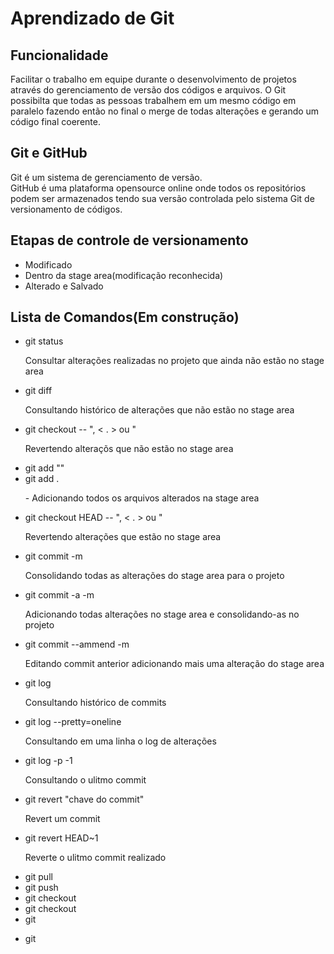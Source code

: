 <h1>Aprendizado de Git</h1>

<h2>Funcionalidade</h2>

<p>Facilitar o trabalho em equipe durante o desenvolvimento de projetos através do gerenciamento de versão dos códigos e arquivos. O Git possibilta que todas as pessoas trabalhem em um mesmo código em paralelo fazendo então no final o merge de todas alterações e gerando um código final coerente.</p>

<h2>Git e GitHub</h2>

<p>Git é um sistema de gerenciamento de versão.<br>
GitHub é uma plataforma opensource online onde todos os repositórios podem ser armazenados tendo sua versão controlada pelo sistema Git de versionamento de códigos.</p>


<h2>Etapas de controle de versionamento</h2>

<ul>
    <li>Modificado</li>
    <li>Dentro da stage area(modificação reconhecida)</li>
    <li>Alterado e Salvado</li>
</ul>

<h2>Lista de Comandos(Em construção)</h2>

<ul>
    <li>git status <p>Consultar alterações realizadas no projeto que ainda não estão no stage area</p></li>
    <li>git diff <p>Consultando histórico de alterações que não estão no stage area</p></li>
    <li>git checkout -- "<file name>, < . > ou <file path>" <p> Revertendo alteraçõs que não estão no stage area</p></li>
    <li>git add "<file name>" </li>
    <li>git add . <p>- Adicionando todos os arquivos alterados na stage area</p></li>
    <li>git checkout HEAD -- "<file name>, < . > ou <file path>"<p> Revertendo alterações que estão no stage area</p></li>
    <li>git commit -m <p>Consolidando todas as alterações do stage area para o projeto</p></li>
    <li>git commit -a -m <p>Adicionando todas alterações no stage area e consolidando-as no projeto</p></li>
    <li>git commit --ammend -m <p>Editando commit anterior adicionando mais uma alteração do stage area</p></li>
    <li>git log <p>Consultando histórico de commits</p></li>
    <li>git log --pretty=oneline <p>Consultando em uma linha o log de alterações</p></li>
    <li>git log -p -1 <p>Consultando o ulitmo commit</p></li>
    <li>git revert "chave do commit" <p>Revert um commit</p></li>
    <li>git revert HEAD~1 <p>Reverte o ulitmo commit realizado</p></li>
    <li>git pull</li>
    <li>git push</li>
    <li>git checkout</li>
    <li>git checkout</li>
    <li>git <p></p></li>
    <li>git </li>
</ul>
